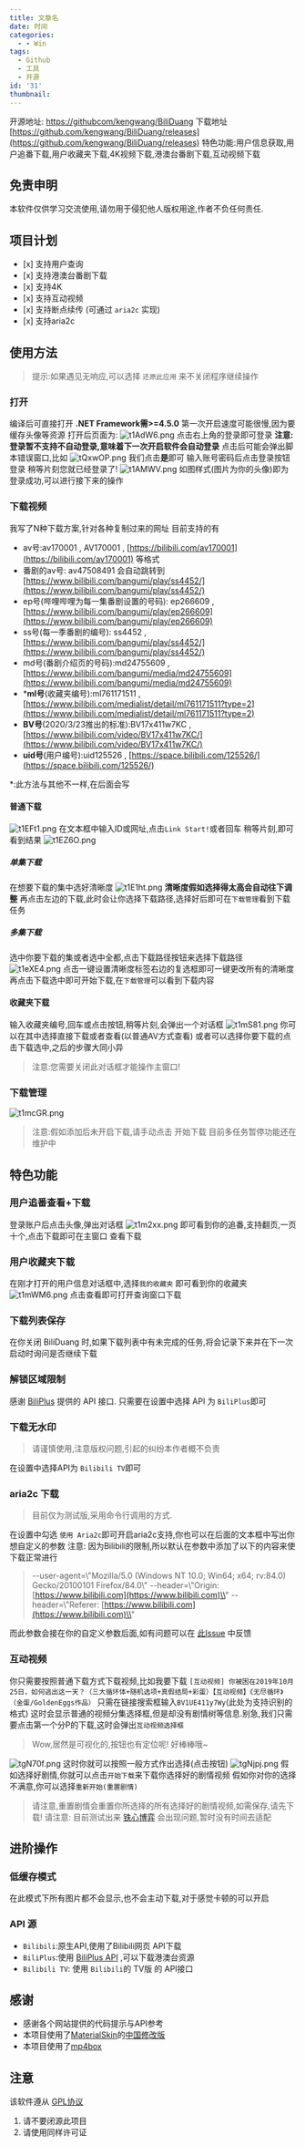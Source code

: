```yaml
---
title: 文章名
date: 时间
categories:
  - - Win
tags:
  - Github
  - 工具
  - 开源
id: '31'
thumbnail:
---
```



开源地址: [https://githubcom/kengwang/BiliDuang](https://githubcom/kengwang/BiliDuang) 下载地址 [https://github.com/kengwang/BiliDuang/releases](https://github.com/kengwang/BiliDuang/releases) 特色功能:用户信息获取,用户追番下载,用户收藏夹下载,4K视频下载,港澳台番剧下载,互动视频下载

## 免责申明

本软件仅供学习交流使用,请勿用于侵犯他人版权用途,作者不负任何责任.

## 项目计划

*   \[x\] 支持用户查询
*   \[x\] 支持港澳台番剧下载
*   \[x\] 支持4K
*   \[x\] 支持互动视频
*   \[x\] 支持断点续传 (可通过 `aria2c` 实现)
*   \[x\] 支持aria2c

## 使用方法

> 提示:如果遇见无响应,可以选择 `还原此应用` 来不关闭程序继续操作

### 打开

编译后可直接打开 **.NET Framework需>=4.5.0** 第一次开启速度可能很慢,因为要缓存头像等资源 打开后页面为: ![t1AdW6.png](https://cdn.uzz5.com/imgs/2021/03/01/w8TGIvPQ.webp "t1AdW6.png") 点击右上角的登录即可登录 **注意:登录暂不支持不自动登录,意味着下一次开启软件会自动登录** 点击后可能会弹出脚本错误窗口,比如 ![tQxwOP.png](https://cdn.uzz5.com/imgs/2021/03/01/S9SDdXjx.webp "tQxwOP.png") 我们点击**是**即可 输入账号密码后点击登录按钮登录 稍等片刻您就已经登录了! ![t1AMWV.png](https://cdn.uzz5.com/imgs/2021/03/01/l2n2z3rs.webp "t1AMWV.png") 如图样式(图片为你的头像)即为登录成功,可以进行接下来的操作

### 下载视频

我写了N种下载方案,针对各种复制过来的网址 目前支持的有

*   av号:av170001 , AV170001 , [https://bilibili.com/av170001](https://bilibili.com/av170001) 等格式
*   番剧的av号: av47508491 会自动跳转到 [https://www.bilibili.com/bangumi/play/ss4452/](https://www.bilibili.com/bangumi/play/ss4452/)
*   ep号(哔哩哔哩为每一集番剧设置的号码): ep266609 , [https://www.bilibili.com/bangumi/play/ep266609](https://www.bilibili.com/bangumi/play/ep266609)
*   ss号(每一季番剧的编号): ss4452 , [https://www.bilibili.com/bangumi/play/ss4452/](https://www.bilibili.com/bangumi/play/ss4452/)
*   md号(番剧介绍页的号码):md24755609 , [https://www.bilibili.com/bangumi/media/md24755609](https://www.bilibili.com/bangumi/media/md24755609)
*   \***ml号**(收藏夹编号):ml761171511 , [https://www.bilibili.com/medialist/detail/ml761171511?type=2](https://www.bilibili.com/medialist/detail/ml761171511?type=2)
*   **BV号**(2020/3/23推出的标准):BV17x411w7KC , [https://www.bilibili.com/video/BV17x411w7KC/](https://www.bilibili.com/video/BV17x411w7KC/)
*   **uid号**(用户编号):uid125526 , [https://space.bilibili.com/125526/](https://space.bilibili.com/125526/)

\*:此方法与其他不一样,在后面会写

#### 普通下载

![t1EFt1.png](https://cdn.uzz5.com/imgs/2021/03/01/d2hGoXEG.webp "t1EFt1.png") 在文本框中输入ID或网址,点击`Link Start!`或者回车 稍等片刻,即可看到结果 ![t1EZ6O.png](https://cdn.uzz5.com/imgs/2021/03/01/DdgYJ00H.webp "t1EZ6O.png")

##### 单集下载

在想要下载的集中选好清晰度 ![t1E1ht.png](https://cdn.uzz5.com/imgs/2021/03/01/kQK157u0.webp "t1E1ht.png") **清晰度假如选择得太高会自动往下调整** 再点击左边的下载,此时会让你选择下载路径,选择好后即可在`下载管理`看到下载任务

##### 多集下载

选中你要下载的集或者选中全都,点击下载路径按钮来选择下载路径 ![t1eXE4.png](https://cdn.uzz5.com/imgs/2021/03/01/PgObXp0R.webp "t1eXE4.png") 点击一键设置清晰度标签右边的复选框即可一键更改所有的清晰度 再点击下载选中即可开始下载,在`下载管理`可以看到下载内容

#### 收藏夹下载

输入收藏夹编号,回车或点击按钮,稍等片刻,会弹出一个对话框 ![t1mS81.png](https://cdn.uzz5.com/imgs/2021/03/01/qGnCo2w0.webp "t1mS81.png") 你可以在其中选择直接下载或者查看(以普通AV方式查看) 或者可以选择你要下载的点击下载选中,之后的步骤大同小异

> 注意:您需要关闭此对话框才能操作主窗口!

### 下载管理

![t1mcGR.png](https://cdn.uzz5.com/imgs/2021/03/01/0iuHAEs6.webp "t1mcGR.png")

> 注意:假如添加后未开启下载,请手动点击 开始下载 目前多任务暂停功能还在维护中

## 特色功能

### 用户追番查看+下载

登录账户后点击头像,弹出对话框 ![t1m2xx.png](https://cdn.uzz5.com/imgs/2021/03/01/SnEOsD98.webp "t1m2xx.png") 即可看到你的追番,支持翻页,一页十个,点击下载即可在主窗口 查看下载

### 用户收藏夹下载

在刚才打开的用户信息对话框中,选择`我的收藏夹` 即可看到你的收藏夹 ![t1mWM6.png](https://cdn.uzz5.com/imgs/2021/03/01/OwMzPwLk.webp "t1mWM6.png") 点击查看即可打开查询窗口下载

### 下载列表保存

在你关闭 BiliDuang 时,如果下载列表中有未完成的任务,将会记录下来并在下一次启动时询问是否继续下载

### 解锁区域限制

感谢 [BiliPlus](https://www.biliplus.com/) 提供的 API 接口. 只需要在设置中选择 API 为 `BiliPlus`即可

### 下载无水印

> 请谨慎使用,注意版权问题,引起的纠纷本作者概不负责

在设置中选择API为 `Bilibili TV`即可

### aria2c 下载

> 目前仅为测试版,采用命令行调用的方式.

在设置中勾选 `使用 Aria2c`即可开启aria2c支持,你也可以在后面的文本框中写出你想自定义的参数 注意: 因为Bilibili的限制,所以默认在参数中添加了以下的内容来使下载正常进行

> \--user-agent=\\"Mozilla/5.0 (Windows NT 10.0; Win64; x64; rv:84.0) Gecko/20100101 Firefox/84.0\\" --header=\\"Origin: [https://www.bilibili.com](https://www.bilibili.com)\\" --header=\\"Referer: [https://www.bilibili.com](https://www.bilibili.com)\\"

而此参数会接在你的自定义参数后面,如有问题可以在 [此Issue](https://github.com/kengwang/BiliDuang/issues/22) 中反馈

### 互动视频

你只需要按照普通下载方式下载视频,比如我要下载 `[互动视频] 你被困在2019年10月25日，如何逃出这一天？（三大循环体+随机选项+真假结局+彩蛋）【互动视频】《无尽循环》（金蛋/GoldenEggs作品）` 只需在链接搜索框输入`BV1UE411y7Wy`(此处为支持识别的格式) 这时会显示普通的视频分集选择框,但是却没有剧情树等信息.别急,我们只需要点击第一个分P的下载,这时会弹出`互动视频选择框`

> Wow,居然是可视化的,按钮也有定位呢! 好棒棒哦~

![tgN70f.png](https://cdn.uzz5.com/imgs/2021/03/01/XxfdBFLZ.webp "tgN70f.png") 这时你就可以按照一般方式作出选择(点击按钮) ![tgNjpj.png](https://cdn.uzz5.com/imgs/2021/03/01/qglA5ar4.webp "tgNjpj.png") 假如选择好剧情,你就可以点击`开始下载`来下载你选择好的剧情视频 假如你对你的选择不满意,你可以选择`重新开始(重置剧情)`

> 请注意,重置剧情会重置你所选择的所有选择好的剧情视频,如需保存,请先下载! 请注意: 目前测试出来 [铁心博弈](https://www.bilibili.com/video/BV1MJ411C7ie) 会出现问题,暂时没有时间去适配

## 进阶操作

### 低缓存模式

在此模式下所有图片都不会显示,也不会主动下载,对于感觉卡顿的可以开启

### API 源

*   `Bilibili`:原生API,使用了Bilibili网页 API下载
*   `BiliPlus`:使用 [BiliPlus API](https://www.biliplus.com/) ,可以下载港澳台资源
*   `Bilibili TV`: 使用 `Bilibili`的 TV版 的 API接口

## 感谢

*   感谢各个网站提供的代码提示与API参考
*   本项目使用了[MaterialSkin](https://github.com/IgnaceMaes/MaterialSkin)的[中国修改版](https://gitee.com/victorzhao/MaterialSkin)
*   本项目使用了[mp4box](https://github.com/gpac/gpac/wiki/MP4Box)

## 注意

该软件遵从 [GPL协议](LICENCE)

1.  请不要闭源此项目
2.  请使用同样许可证
